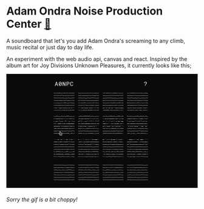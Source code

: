 # Adam Ondra Noise Production Center [🔗](https://condescending-goldstine-2f2a10.netlify.app/)

A soundboard that let's you add Adam Ondra's screaming to any climb, music recital or just day to day life.

An experiment with the web audio api, canvas and react. Inspired by the album art for Joy Divisions Unknown Pleasures, it currently looks like this;

![preview](./readme/stage2.gif)

###### Sorry the gif is a bit choppy!
